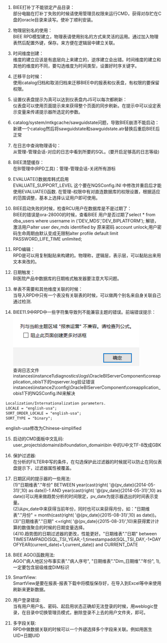 1. BIEE打补丁不能锁定产品目录：  
部分电脑在打补丁失败的时候请使用管理员权限来运行CMD，获得对存贮在C盘的oracle目录来读写。使补丁顺利安装。

2. 物理层别名的使用：  
BIEE RPD模型建立，物理表请使用别名的方式来灵活的运用。通过加入物理表然后配置外键，保存。来方便在逻辑层中建立关联。

3. 时间维度创建：  
维度的建立应该是有底层向上来建立的，逆序建立会出错。时间维度的建立和其他的维度的不同，要勾选维度为时间类型，设置好时序关键字。

4. 迁移平台时候：  
使用catalog归档和取消归档来迁移BIEE中的报表和仪表盘，有权限的要保留权限。

5. 设置仪表盘提示为真可以达到仪表盘内JS可以每次都刷新：  
仪表盘可以使用页面提示来来获得整个页面的同步刷新。在提示中可以设定表示变量来传递提示器所选定的参数。

6. catalog/system/mtkgcache/sawguidstate问题，导致BIEE崩溃不能启动：  
新建一个catalog然后将sawguidstate和sawguidstate.atr替换后重启BIEE后正常

7. 在日志中查询物理语句：  
从管理-管理会话-对应的日志中看到所要的SQL。(要开启足够高的日志等级)

8. BIEE清楚缓存：   
在BI管理中(RPD工具)：管理-管理会话-关闭所有游标

9. EVALUATE()数据库韩式启用  
EVALUATE_SUPPORT_LEVEL 这个要在NQSConfig.INI 中修改并重启后才能使用EVALUATE()函数.
在管理-权限中有对直连数据库的权限设置，根据适应的范围调整，基本上选择认证用户即可使用。

10. BIEE启动失败的时候，检查RCU用户在数据库是不是过期了：  
BIEE的错误是ora-28000的时候，查看BIEE 用户是否过期了select * from dba_users where username in ('DEV_MDS','DEV_BIPLATFORM'); 解锁，激活用户alter user dev_mds identified by 原来密码 account unlock;用户密码生命周期由默认变成无限制alter profile default limit PASSWORD_LIFE_TIME unlimited;

11. RPD编辑：  
RPD是可以用复制黏贴来构建的。物理称，逻辑层，表示层，可以黏贴出来用文本来改的。

12. 日期触发：  
BI医院产品中数据库的日期格式触发器要注意大写问题。

13. 单表不需要和其他维度关联的时候：  
当导入RPD中只有一个表没有关联表的时候，可以做两个别名来自身关联自己通过检测.

14. BIEE11.9中RPD中一些字符集导致列不能兼容主题的错误。前端错误提示：  
![](../image/biee/1.png)  
查询日志文件instances\instance1\diagnostics\logs\OracleBIServerComponent\coreapplication_obis1下的nqserver.log验证错误
instances\instance2\config\OracleBIServerComponent\coreapplication_obis1下的NQSConfig.INI来解决
```
Localization/Internationalization parameters.
LOCALE = "english-usa"; 
SORT_ORDER_LOCALE = "english-usa"; 
SORT_TYPE = "binary"; 
```
english-usa修改为Chinese-simplified   

15. 启动的CMD面板中文乱码:  
user_projects\domains\bifoundation_domain\bin 中的U中文TF-8改成GBK 

16. 保护过滤器:  
在分析的FILTER中写的条件，在勾选保护此过滤器的时候就可以防止在同仪表盘提示下，过滤器属性被覆盖。

17. 日期区间的提示器的一些用法:  
(1)"日期维表"."年份" BETWEEN year(cast(right( '@{pv_date}{2014-05-31}',10) as date))-1 AND year(cast(right( '@{pv_date}{2014-05-31}',10) as date))可以用来做趋势分析的时间限定，pv_date为提示器选出的时间表示变量。  
(2)从pv_date中来获得当前年份，同时也可以来获得月份，如："日期维表"."月份" = month(cast(right( '@{pv_date}{2015-08-31}',10) as date))。  
(3)"日期维表"."日期" <=right( '@{pv_date}{2015-08-31}',10)来获得累计计算的数值聚合的时候的日期变量选择。  
(4)10.趋势图的日期过滤器的更改，性能更好。"日期维表"."日期" between TIMESTAMPADD(SQL_TSI_YEAR,-1,timestampadd(SQL_TSI_DAY,-1*DAYOFYEAR(current_date)+1,current_date)) and CURRENT_DATE

18. BIEE AGO()函数用法:  
AGO("病人地区分布事实表"."病人序号", "日期维表"."Dim_日期维"."年份", 1),一定要包含层级维度DIM标识

19. SmartView:  
SmartView是要在报表-报表下载中将模版保存好，在导入到Excel等中来使用刷新来更新数据。

20. 用户登录错误:  
当有用户用户名、密码、起启用状态正确却无法登录的时候，用weblogic登录，在目录中切换管理员模式，删除登录不上去的用户文件夹，即可。

21. 多字段关联:  
RPD中做数据关联的时候可以一个外键选择多个字段来关联。例如用医生UID+日期UID

